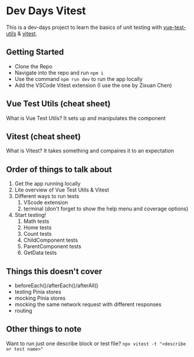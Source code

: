 # Dev Days Vitest

This is a dev-days project to learn the basics of unit testing with [vue-test-utils](https://v1.test-utils.vuejs.org/) & [vitest](https://vitest.dev/).

## Getting Started

- Clone the Repo
- Navigate into the repo and run `npm i`
- Use the command `npm run dev` to run the app locally
- Add the VSCode Vitest extension (I use the one by Zixuan Chen)

## Vue Test Utils (cheat sheet)

What is Vue Test Utils?
It sets up and manipulates the component

## Vitest (cheat sheet)

What is Vitest?
It takes something and compaires it to an expectation

## Order of things to talk about

1. Get the app running locally
1. Lite overview of Vue Test Utils & Vitest
1. Different ways to run tests
   1. VScode extension
   1. terminal (don't forget to show the help menu and coverage options)
1. Start testing!
   1. Math tests
   1. Home tests
   1. Count tests
   1. ChildComponent tests
   1. ParentComponent tests
   1. GetData tests

## Things this doesn't cover

- beforeEach()/afterEach()/afterAll()
- testing Pinia stores
- mocking Pinia stores
- mocking the same network request with different responses
- routing

## Other things to note

Want to run just one describe block or test file?
`npx vitest -t "<describe or test name>"`

